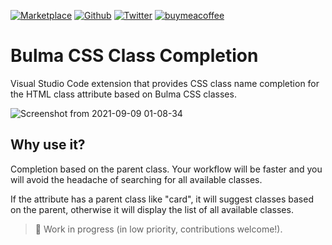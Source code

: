 [![Marketplace](https://img.shields.io/visual-studio-marketplace/i/roberthgnz.bulma-css-class-completion)](https://marketplace.visualstudio.com/items?itemName=roberthgnz.bulma-css-class-completion)
[![Github](https://img.shields.io/github/stars/roberthgnz/bulma-css-class-completion?style=social)](https://github.com/roberthgnz/bulma-css-class-completion)
[![Twitter](https://img.shields.io/twitter/follow/roberthgnz?style=social)](https://twitter.com/roberthgnz)
[![buymeacoffee](https://img.shields.io/badge/buymeacoffee-%24-yellow)](https://www.buymeacoffee.com/eliut505)

# Bulma CSS Class Completion

Visual Studio Code extension that provides CSS class name completion for the HTML class attribute based on Bulma CSS classes.

![Screenshot from 2021-09-09 01-08-34](https://user-images.githubusercontent.com/63687573/132598216-e1a14965-1f5d-4e07-9ebc-b75bc076bfd5.png)

## Why use it?

Completion based on the parent class. Your workflow will be faster and you will avoid the headache of searching for all available classes.

If the attribute has a parent class like "card", it will suggest classes based on the parent, otherwise it will display the list of all available classes.

> 🚧 Work in progress (in low priority, contributions welcome!).
